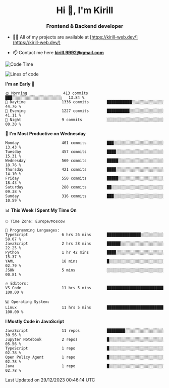 <h1 align="center">Hi 👋, I'm Kirill</h1>
<h3 align="center">Frontend & Backend developer</h3>

- 👨‍💻 All of my projects are available at [https://kirill-web.dev/](https://kirill-web.dev/)

- 📫 Contact me here **kirill.9992@gmail.com**











<!--START_SECTION:waka-->
![Code Time](http://img.shields.io/badge/Code%20Time-1%2C614%20hrs%2041%20mins-blue)

![Lines of code](https://img.shields.io/badge/From%20Hello%20World%20I%27ve%20Written-4.5%20million%20lines%20of%20code-blue)

**I'm an Early 🐤** 

```text
🌞 Morning                413 commits         ███░░░░░░░░░░░░░░░░░░░░░░   13.84 % 
🌆 Daytime                1336 commits        ███████████░░░░░░░░░░░░░░   44.76 % 
🌃 Evening                1227 commits        ██████████░░░░░░░░░░░░░░░   41.11 % 
🌙 Night                  9 commits           ░░░░░░░░░░░░░░░░░░░░░░░░░   00.30 % 
```
📅 **I'm Most Productive on Wednesday** 

```text
Monday                   401 commits         ███░░░░░░░░░░░░░░░░░░░░░░   13.43 % 
Tuesday                  457 commits         ████░░░░░░░░░░░░░░░░░░░░░   15.31 % 
Wednesday                560 commits         █████░░░░░░░░░░░░░░░░░░░░   18.76 % 
Thursday                 421 commits         ████░░░░░░░░░░░░░░░░░░░░░   14.10 % 
Friday                   550 commits         █████░░░░░░░░░░░░░░░░░░░░   18.43 % 
Saturday                 280 commits         ██░░░░░░░░░░░░░░░░░░░░░░░   09.38 % 
Sunday                   316 commits         ███░░░░░░░░░░░░░░░░░░░░░░   10.59 % 
```


📊 **This Week I Spent My Time On** 

```text
🕑︎ Time Zone: Europe/Moscow

💬 Programming Languages: 
TypeScript               6 hrs 26 mins       ███████████████░░░░░░░░░░   58.07 % 
JavaScript               2 hrs 28 mins       ██████░░░░░░░░░░░░░░░░░░░   22.25 % 
Python                   1 hr 42 mins        ████░░░░░░░░░░░░░░░░░░░░░   15.37 % 
YAML                     18 mins             █░░░░░░░░░░░░░░░░░░░░░░░░   02.79 % 
JSON                     5 mins              ░░░░░░░░░░░░░░░░░░░░░░░░░   00.81 % 

🔥 Editors: 
VS Code                  11 hrs 5 mins       █████████████████████████   100.00 % 

💻 Operating System: 
Linux                    11 hrs 5 mins       █████████████████████████   100.00 % 
```

**I Mostly Code in JavaScript** 

```text
JavaScript               11 repos            ████████░░░░░░░░░░░░░░░░░   30.56 % 
Jupyter Notebook         2 repos             █░░░░░░░░░░░░░░░░░░░░░░░░   05.56 % 
TypeScript               1 repo              █░░░░░░░░░░░░░░░░░░░░░░░░   02.78 % 
Open Policy Agent        1 repo              █░░░░░░░░░░░░░░░░░░░░░░░░   02.78 % 
Java                     1 repo              █░░░░░░░░░░░░░░░░░░░░░░░░   02.78 % 
```




 Last Updated on 29/12/2023 00:46:14 UTC
<!--END_SECTION:waka-->
